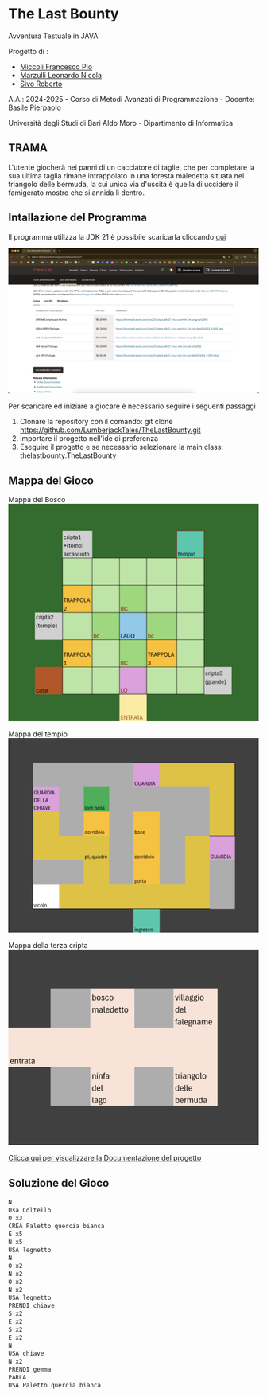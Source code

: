 # The Last Bounty 
Avventura Testuale in JAVA

Progetto di : 
* [Miccoli Francesco Pio](https://github.com/Miccoli04)
* [Marzulli Leonardo Nicola](https://github.com/marzullidino)
* [Sivo Roberto](https://github.com/drROBotnik1803)

A.A.: 2024-2025 - Corso di Metodi Avanzati di Programmazione - Docente: Basile Pierpaolo

Università degli Studi di Bari Aldo Moro - Dipartimento di Informatica

## TRAMA
L'utente giocherà nei panni di un cacciatore di taglie, che per completare la sua ultima taglia rimane intrappolato in una foresta maledetta situata nel triangolo delle bermuda, la cui unica via d'uscita è quella di uccidere il famigerato mostro che si annida lì dentro.


## Intallazione del Programma
Il programma utilizza la JDK 21 è possibile scaricarla cliccando [qui](https://www.oracle.com/it/java/technologies/downloads/#java21)

![downloadJava21](./TheLastBounty/docs/img/download-java21.png)

Per scaricare ed iniziare a giocare è necessario seguire i seguenti passaggi
1. Clonare la repository con il comando: git clone https://github.com/LumberjackTales/TheLastBounty.git
2. importare il progetto nell'ide di preferenza
3.  Eseguire il progetto e se necessario selezionare la main class: thelastbounty.TheLastBounty


## Mappa del Gioco
Mappa del Bosco
![mappa bosco](./TheLastBounty/docs/img/mappa-bosco.png)

Mappa del tempio
![mappa tempio](./TheLastBounty/docs/img/mappa-tempio.png)

Mappa della terza cripta
![mappa cripta 3](./TheLastBounty/docs/img/mappa-cripta3.png)


[Clicca qui per visualizzare la Documentazione del progetto](./TheLastBounty/docs/documentazione.md)

## Soluzione del Gioco
    N
    Usa Coltello
    O x3
    CREA Paletto quercia bianca
    E x5
    N x5
    USA legnetto
    N 
    O x2
    N x2
    O x2
    N x2
    USA legnetto
    PRENDI chiave
    S x2
    E x2
    S x2
    E x2
    N 
    USA chiave
    N x2
    PRENDI gemma
    PARLA
    USA Paletto quercia bianca

    
